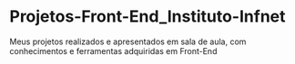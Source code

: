 # Projetos-Front-End_Instituto-Infnet
Meus projetos realizados e apresentados em sala de aula, com conhecimentos e ferramentas adquiridas em Front-End
